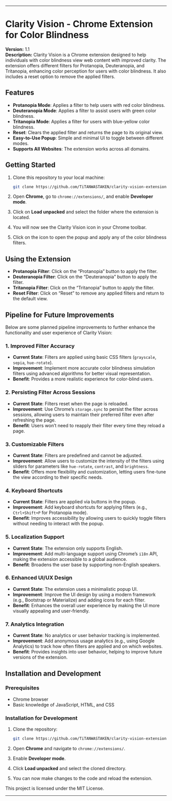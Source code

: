 
---

# Clarity Vision - Chrome Extension for Color Blindness

**Version:** 1.1  
**Description:** Clarity Vision is a Chrome extension designed to help individuals with color blindness view web content with improved clarity. The extension offers different filters for Protanopia, Deuteranopia, and Tritanopia,  enhancing color perception for users with color blindness. It also includes a reset option to remove the applied filters.

## Features

- **Protanopia Mode**: Applies a filter to help users with red color blindness.
- **Deuteranopia Mode**: Applies a filter to assist users with green color blindness.
- **Tritanopia Mode**: Applies a filter for users with blue-yellow color blindness.
- **Reset**: Clears the applied filter and returns the page to its original view.
- **Easy-to-Use Popup**: Simple and minimal UI to toggle between different modes.
- **Supports All Websites**: The extension works across all domains.

## Getting Started

1. Clone this repository to your local machine:

   ```bash
   git clone https://github.com/TiTANWASTAKEN/clarity-vision-extension.git
   ```

2. Open **Chrome**, go to `chrome://extensions/`, and enable **Developer mode**.

3. Click on **Load unpacked** and select the folder where the extension is located.

4. You will now see the Clarity Vision icon in your Chrome toolbar.

5. Click on the icon to open the popup and apply any of the color blindness filters.

## Using the Extension

- **Protanopia Filter**: Click on the “Protanopia” button to apply the filter.  
- **Deuteranopia Filter**: Click on the “Deuteranopia” button to apply the filter.  
- **Tritanopia Filter**: Click on the “Tritanopia” button to apply the filter.  
- **Reset Filter**: Click on “Reset” to remove any applied filters and return to the default view.

## Pipeline for Future Improvements

Below are some planned pipeline improvements to further enhance the functionality and user experience of Clarity Vision:

### 1. Improved Filter Accuracy

- **Current State**: Filters are applied using basic CSS filters (`grayscale`, `sepia`, `hue-rotate`).
- **Improvement**: Implement more accurate color blindness simulation filters using advanced algorithms for better visual representation.
- **Benefit**: Provides a more realistic experience for color-blind users.

### 2. Persisting Filter Across Sessions

- **Current State**: Filters reset when the page is reloaded.
- **Improvement**: Use Chrome’s `storage.sync` to persist the filter across sessions, allowing users to maintain their preferred filter even after refreshing the page.
- **Benefit**: Users won’t need to reapply their filter every time they reload a page.

### 3. Customizable Filters

- **Current State**: Filters are predefined and cannot be adjusted.
- **Improvement**: Allow users to customize the intensity of the filters using sliders for parameters like `hue-rotate`, `contrast`, and `brightness`.
- **Benefit**: Offers more flexibility and customization, letting users fine-tune the view according to their specific needs.

### 4. Keyboard Shortcuts

- **Current State**: Filters are applied via buttons in the popup.
- **Improvement**: Add keyboard shortcuts for applying filters (e.g., `Ctrl+Shift+P` for Protanopia mode).
- **Benefit**: Improves accessibility by allowing users to quickly toggle filters without needing to interact with the popup.

### 5. Localization Support

- **Current State**: The extension only supports English.
- **Improvement**: Add multi-language support using Chrome’s `i18n` API, making the extension accessible to a global audience.
- **Benefit**: Broadens the user base by supporting non-English speakers.

### 6. Enhanced UI/UX Design

- **Current State**: The extension uses a minimalistic popup UI.
- **Improvement**: Improve the UI design by using a modern framework (e.g., Bootstrap or Materialize) and adding icons for each filter.
- **Benefit**: Enhances the overall user experience by making the UI more visually appealing and user-friendly.

### 7. Analytics Integration

- **Current State**: No analytics or user behavior tracking is implemented.
- **Improvement**: Add anonymous usage analytics (e.g., using Google Analytics) to track how often filters are applied and on which websites.
- **Benefit**: Provides insights into user behavior, helping to improve future versions of the extension.

## Installation and Development

### Prerequisites

- Chrome browser
- Basic knowledge of JavaScript, HTML, and CSS

### Installation for Development

1. Clone the repository:

   ```bash
   git clone https://github.com/TiTANWASTAKEN/clarity-vision-extension.git
   ```

2. Open **Chrome** and navigate to `chrome://extensions/`.

3. Enable **Developer mode**.

4. Click **Load unpacked** and select the cloned directory.

5. You can now make changes to the code and reload the extension.


This project is licensed under the MIT License.

---

